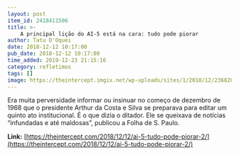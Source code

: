 ```yaml
---
layout: post
item_id: 2418411506
title: >-
    A principal lição do AI-5 está na cara: tudo pode piorar
author: Tatu D'Oquei
date: 2018-12-12 10:17:00
pub_date: 2018-12-12 10:17:00
time_added: 2019-12-23 21:15:16
category: refletimos
tags: []
image: https://theintercept.imgix.net/wp-uploads/sites/1/2018/12/236820-high-1544547155-e1544547307844.jpeg?auto=compress%2Cformat&q=90&fit=crop&w=1200&h=800
---
```


Era muita perversidade informar ou insinuar no começo de dezembro de 1968 que o presidente Arthur da Costa e Silva se preparava para editar um quinto ato institucional. É o que dizia o ditador. Ele se queixava de notícias “infundadas e até maldosas”, publicou a Folha de S. Paulo.

**Link:** [https://theintercept.com/2018/12/12/ai-5-tudo-pode-piorar-2/](https://theintercept.com/2018/12/12/ai-5-tudo-pode-piorar-2/)

